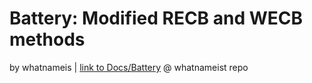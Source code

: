 # Battery: Modified RECB and WECB methods
by whatnameis | [link to Docs/Battery](https://github.com/whatnameisit/Asus-Vivobook-X510UA-BQ490-Hackintosh/blob/master/Docs/Battery/) @ whatnameist repo
